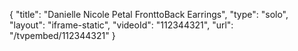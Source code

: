 {
    "title": "Danielle Nicole Petal FronttoBack Earrings",
    "type": "solo",
    "layout": "iframe-static",
    "videoId": "112344321",
    "url": "\/tvpembed\/112344321"
}